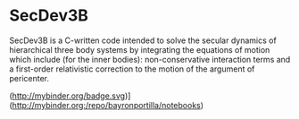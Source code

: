 # SecDev3B 

SecDev3B is a C-written code intended to solve the secular dynamics of hierarchical three body systems by integrating the equations of motion which include (for the inner bodies): non-conservative interaction terms and a first-order relativistic correction to the motion of the argument of pericenter. 

(http://mybinder.org/badge.svg)](http://mybinder.org:/repo/bayronportilla/notebooks)

